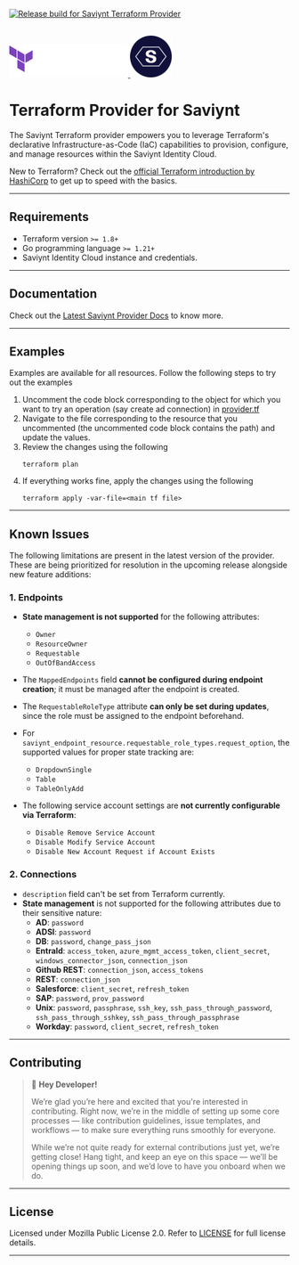 [![Release build for Saviynt Terraform Provider](https://github.com/saviynt/terraform-provider-saviynt/actions/workflows/release.yml/badge.svg)](https://github.com/saviynt/terraform-provider-saviynt/actions/workflows/release.yml)
<br/><br/>

<a href="https://terraform.io">
    <picture>
        <source media="(prefers-color-scheme: dark)" srcset="assets/hashicorp-terraform-dark.svg">
        <source media="(prefers-color-scheme: light)" srcset="assets/hashicorp-terraform-light.svg">
        <img alt="Terraform logo" title="Terraform" height="60" src="assets/hashicorp-terraform-dark.svg">
    </picture>
</a>

<a href="https://saviynt.com/">
    <img src="assets/s-platform-icon-01.svg" alt="Saviynt logo" title="Saviynt" height="75" />
</a>

# Terraform Provider for Saviynt

The Saviynt Terraform provider empowers you to leverage Terraform's declarative Infrastructure-as-Code (IaC) capabilities to provision, configure, and manage resources within the Saviynt Identity Cloud.

New to Terraform? Check out the [official Terraform introduction by HashiCorp](https://developer.hashicorp.com/terraform/intro) to get up to speed with the basics.

---

##  Requirements

- Terraform version `>= 1.8+`
- Go programming language `>= 1.21+`
- Saviynt Identity Cloud instance and credentials.

---

##  Documentation

Check out the [Latest Saviynt Provider Docs](https://registry.terraform.io/providers/saviynt/saviynt/latest/docs) to know more.


---

##  Examples

Examples are available for all resources. Follow the following steps to try out the examples

1. Uncomment the code block corresponding to the object for which you want to try an operation (say create ad connection) in [provider.tf](provider.tf)
2. Navigate to the file corresponding to the resource that you uncommented (the uncommented code block contains the path) and update the values.
3. Review the changes using the following
   ```
   terraform plan
   ```
5. If everything works fine, apply the changes using the following
   ```
   terraform apply -var-file=<main tf file>
   ```

---
## Known Issues

The following limitations are present in the latest version of the provider. These are being prioritized for resolution in the upcoming release alongside new feature additions:

### 1. Endpoints

- **State management is not supported** for the following attributes:
  - `Owner`
  - `ResourceOwner`
  - `Requestable`
  - `OutOfBandAccess`

- The `MappedEndpoints` field **cannot be configured during endpoint creation**; it must be managed after the endpoint is created.

- The `RequestableRoleType` attribute **can only be set during updates**, since the role must be assigned to the endpoint beforehand.

- For `saviynt_endpoint_resource.requestable_role_types.request_option`, the supported values for proper state tracking are:
  - `DropdownSingle`
  - `Table`
  - `TableOnlyAdd`

- The following service account settings are **not currently configurable via Terraform**:
  - `Disable Remove Service Account`
  - `Disable Modify Service Account`
  - `Disable New Account Request if Account Exists`

### 2. Connections
- `description` field can't be set from Terraform currently.
- **State management** is not supported for the following attributes due to their sensitive nature:
  - **AD**: `password`
  - **ADSI**: `password`
  - **DB**: `password`, `change_pass_json`
  - **EntraId**: `access_token`, `azure_mgmt_access_token`, `client_secret`, `windows_connector_json`, `connection_json`
  - **Github REST**: `connection_json`, `access_tokens`
  - **REST**: `connection_json`
  - **Salesforce**: `client_secret`, `refresh_token`
  - **SAP**: `password`, `prov_password`
  - **Unix**: `password`, `passphrase`, `ssh_key`, `ssh_pass_through_password`, `ssh_pass_through_sshkey`, `ssh_pass_through_passphrase`
  - **Workday**: `password`, `client_secret`, `refresh_token`
---

##  Contributing

> 👋 **Hey Developer!**
>
> We’re glad you’re here and excited that you're interested in contributing. Right now, we’re in the middle of setting up some core processes — like contribution guidelines, issue templates, and workflows — to make sure everything runs smoothly for everyone.
>
> While we’re not quite ready for external contributions just yet, we’re getting close! Hang tight, and keep an eye on this space — we’ll be opening things up soon, and we’d love to have you onboard when we do.

---

##  License

Licensed under Mozilla Public License 2.0. Refer to [LICENSE](LICENSE) for full license details.

---
